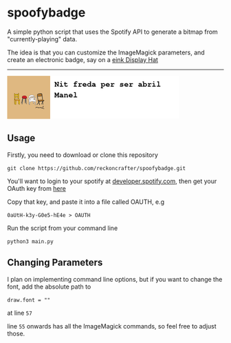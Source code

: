 # spoofybadge

A simple python script that uses the Spotify API to generate a bitmap from "currently-playing" data.

The idea is that you can customize the ImageMagick parameters, and create an electronic badge, say on a [eink Display Hat](https://www.adafruit.com/product/3934)

---

![Example Badge](badge.png)

## Usage
Firstly, you need to download or clone this repository
```
git clone https://github.com/reckoncrafter/spoofybadge.git
```

You'll want to login to your spotify at [developer.spotify.com](developer.spotify.com), then get your OAuth key from [here](https://developer.spotify.com/console/get-users-currently-playing-track/)

Copy that key, and paste it into a file called OAUTH, e.g
```
0aUtH-k3y-G0e5-hE4e > OAUTH
```

Run the script from your command line
```
python3 main.py
```

## Changing Parameters
I plan on implementing command line options, but if you want to change the font, add the absolute path to
```
draw.font = ""
```
at line `57`

line `55` onwards has all the ImageMagick commands, so feel free to adjust those.
